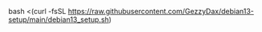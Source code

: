 bash <(curl -fsSL https://raw.githubusercontent.com/GezzyDax/debian13-setup/main/debian13_setup.sh)
